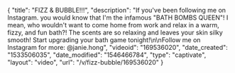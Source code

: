 {
    "title": "FIZZ & BUBBLE!!!",
    "description": "If you've been following me on Instagram. you would know that I'm the infamous \"BATH BOMBS QUEEN\"! I mean, who wouldn't want to come home from work and relax in a warm, fizzy, and fun bath?! The scents are so relaxing and leaves your skin silky smooth! Start upgrading your bath game tonight!\n\nFollow me on Instagram for more: @janie.hong",
    "videoid": "169536020",
    "date_created": "1533506035",
    "date_modified": "1546466784",
    "type": "captivate",
    "layout": "video",
    "url": "\/v\/fizz-bubble\/169536020"
}